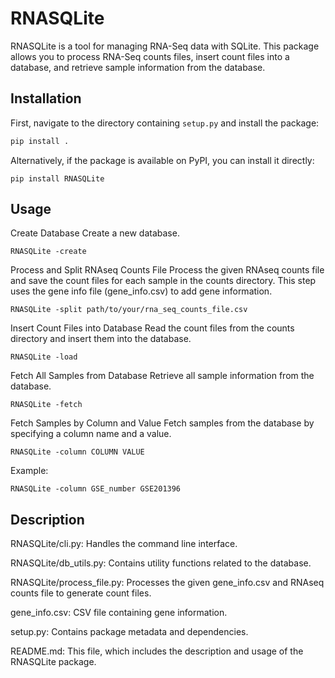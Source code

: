 # RNASQLite

RNASQLite is a tool for managing RNA-Seq data with SQLite. This package allows you to process RNA-Seq counts files, insert count files into a database, and retrieve sample information from the database.

## Installation

First, navigate to the directory containing `setup.py` and install the package:

```bash
pip install .
```

Alternatively, if the package is available on PyPI, you can install it directly:

```
pip install RNASQLite
```

## Usage
Create Database
Create a new database. 

```
RNASQLite -create
```

Process and Split RNAseq Counts File
Process the given RNAseq counts file and save the count files for each sample in the counts directory. This step uses the gene info file (gene_info.csv) to add gene information.

```
RNASQLite -split path/to/your/rna_seq_counts_file.csv
```

Insert Count Files into Database
Read the count files from the counts directory and insert them into the database.

```
RNASQLite -load
```

Fetch All Samples from Database
Retrieve all sample information from the database.

```
RNASQLite -fetch
```

Fetch Samples by Column and Value
Fetch samples from the database by specifying a column name and a value.

```
RNASQLite -column COLUMN VALUE
```

Example:

```
RNASQLite -column GSE_number GSE201396
```

## Description
RNASQLite/cli.py: Handles the command line interface.

RNASQLite/db_utils.py: Contains utility functions related to the database.

RNASQLite/process_file.py: Processes the given gene_info.csv and RNAseq counts file to generate count files.

gene_info.csv: CSV file containing gene information.

setup.py: Contains package metadata and dependencies.

README.md: This file, which includes the description and usage of the RNASQLite package.
